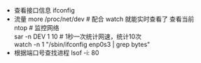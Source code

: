 * 查看接口信息
    ifconfig  
* 流量
    more /proc/net/dev  # 配合 watch 就能实时查看了 查看当前  
    ntop    # 监控网络  
    sar -n DEV 1 10    # 1秒一次统计网速，统计10次  
    watch -n 1 "/sbin/ifconfig enp0s3 | grep bytes"
* 根据端口号查找进程
    lsof -i: 80
